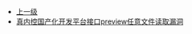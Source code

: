* [上一级](docs/wy876_poc/)
* [真内控国产化开发平台接口preview任意文件读取漏洞](docs/wy876_poc/%E7%9C%9F%E5%86%85%E6%8E%A7%E5%9B%BD%E4%BA%A7%E5%8C%96%E5%BC%80%E5%8F%91%E5%B9%B3%E5%8F%B0/%E7%9C%9F%E5%86%85%E6%8E%A7%E5%9B%BD%E4%BA%A7%E5%8C%96%E5%BC%80%E5%8F%91%E5%B9%B3%E5%8F%B0%E6%8E%A5%E5%8F%A3preview%E4%BB%BB%E6%84%8F%E6%96%87%E4%BB%B6%E8%AF%BB%E5%8F%96%E6%BC%8F%E6%B4%9E.md)
